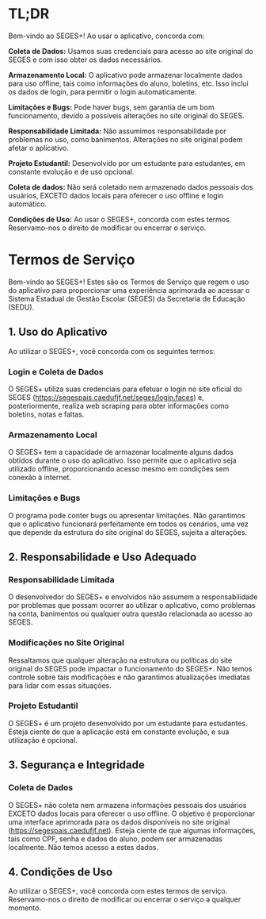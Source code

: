 # TL;DR

Bem-vindo ao SEGES+! Ao usar o aplicativo, concorda com:

**Coleta de Dados:** Usamos suas credenciais para acesso ao site original do SEGES e com isso obter os dados necessários.

**Armazenamento Local:** O aplicativo pode armazenar localmente dados para uso offline, tais como informações do aluno, boletins, etc. Isso inclui os dados de login, para permitir o login automaticamente.

**Limitações e Bugs:** Pode haver bugs, sem garantia de um bom funcionamento, devido a possíveis alterações no site original do SEGES.

**Responsabilidade Limitada:** Não assumimos responsabilidade por problemas no uso, como banimentos. Alterações no site original podem afetar o aplicativo.

**Projeto Estudantil:** Desenvolvido por um estudante para estudantes, em constante evolução e de uso opcional.

**Coleta de dados:** Não será coletado nem armazenado dados pessoais dos usuários, EXCETO dados locais para oferecer o uso offline e login automático.

**Condições de Uso:** Ao usar o SEGES+, concorda com estes termos. Reservamo-nos o direito de modificar ou encerrar o serviço.

# Termos de Serviço

Bem-vindo ao SEGES+! Estes são os Termos de Serviço que regem o uso do aplicativo para proporcionar uma experiência aprimorada ao acessar o Sistema Estadual de Gestão Escolar (SEGES) da Secretaria de Educação (SEDU).

## 1. Uso do Aplicativo

Ao utilizar o SEGES+, você concorda com os seguintes termos:

### Login e Coleta de Dados

O SEGES+ utiliza suas credenciais para efetuar o login no site oficial do SEGES (https://segespais.caedufjf.net/seges/login.faces) e, posteriormente, realiza web scraping para obter informações como boletins, notas e faltas.

### Armazenamento Local

O SEGES+ tem a capacidade de armazenar localmente alguns dados obtidos durante o uso do aplicativo. Isso permite que o aplicativo seja utilizado offline, proporcionando acesso mesmo em condições sem conexão à internet.

### Limitações e Bugs

O programa pode conter bugs ou apresentar limitações. Não garantimos que o aplicativo funcionará perfeitamente em todos os cenários, uma vez que depende da estrutura do site original do SEGES, sujeita a alterações.

## 2. Responsabilidade e Uso Adequado

### Responsabilidade Limitada

O desenvolvedor do SEGES+ e envolvidos não assumem a responsabilidade por problemas que possam ocorrer ao utilizar o aplicativo, como problemas na conta, banimentos ou qualquer outra questão relacionada ao acesso ao SEGES.

### Modificações no Site Original

Ressaltamos que qualquer alteração na estrutura ou políticas do site original do SEGES pode impactar o funcionamento do SEGES+. Não temos controle sobre tais modificações e não garantimos atualizações imediatas para lidar com essas situações.

### Projeto Estudantil

O SEGES+ é um projeto desenvolvido por um estudante para estudantes. Esteja ciente de que a aplicação está em constante evolução, e sua utilização é opcional.

## 3. Segurança e Integridade

### Coleta de Dados

O SEGES+ não coleta nem armazena informações pessoais dos usuários EXCETO dados locais para oferecer o uso offline. O objetivo é proporcionar uma interface aprimorada para os dados disponíveis no site original (https://segespais.caedufjf.net). Esteja ciente de que algumas informações, tais como CPF, senha e dados do aluno, podem ser armazenadas localmente. Não temos acesso a estes dados.

## 4. Condições de Uso

Ao utilizar o SEGES+, você concorda com estes termos de serviço. Reservamo-nos o direito de modificar ou encerrar o serviço a qualquer momento.
